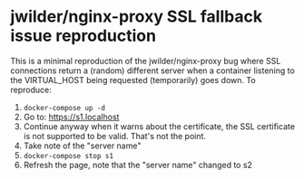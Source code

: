 # jwilder/nginx-proxy SSL fallback issue reproduction

This is a minimal reproduction of the jwilder/nginx-proxy bug where SSL connections return a (random) different server when a container listening to the VIRTUAL_HOST being requested (temporarily) goes down. To reproduce:

1. `docker-compose up -d`
2. Go to: https://s1.localhost
3. Continue anyway when it warns about the certificate, the SSL certificate is not supported to be valid. That's not the point.
4. Take note of the "server name"
5. `docker-compose stop s1`
6. Refresh the page, note that the "server name" changed to s2
